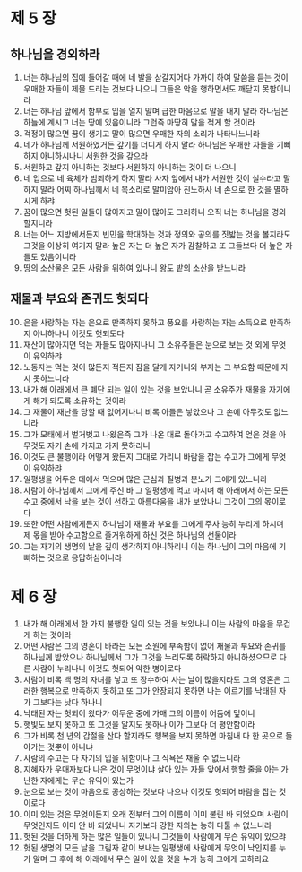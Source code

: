 # 제 5 장

## 하나님을 경외하라
1. 너는 하나님의 집에 들어갈 때에 네 발을 삼갈지어다 가까이 하여 말씀을 듣는 것이 우매한 자들이 제물 드리는 것보다 나으니 그들은 악을 행하면서도 깨닫지 못함이니라
2. 너는 하나님 앞에서 함부로 입을 열지 말며 급한 마음으로 말을 내지 말라 하나님은 하늘에 계시고 너는 땅에 있음이니라 그런즉 마땅히 말을 적게 할 것이라 
3. 걱정이 많으면 꿈이 생기고 말이 많으면 우매한 자의 소리가 나타나느니라 
4. 네가 하나님께 서원하였거든 갚기를 더디게 하지 말라 하나님은 우매한 자들을 기뻐하지 아니하시나니 서원한 것을 갚으라 
5. 서원하고 갚지 아니하는 것보다 서원하지 아니하는 것이 더 나으니 
6. 네 입으로 네 육체가 범죄하게 하지 말라 사자 앞에서 내가 서원한 것이 실수라고 말하지 말라 어찌 하나님께서 네 목소리로 말미암아 진노하사 네 손으로 한 것을 멸하시게 하랴 
7. 꿈이 많으면 헛된 일들이 많아지고 말이 많아도 그러하니 오직 너는 하나님을 경외할지니라 
8. 너는 어느 지방에서든지 빈민을 학대하는 것과 정의와 공의를 짓밟는 것을 볼지라도 그것을 이상히 여기지 말라 높은 자는 더 높은 자가 감찰하고 또 그들보다 더 높은 자들도 있음이니라 
9. 땅의 소산물은 모든 사람을 위하여 있나니 왕도 밭의 소산을 받느니라 
## 재물과 부요와 존귀도 헛되다
10. 은을 사랑하는 자는 은으로 만족하지 못하고 풍요를 사랑하는 자는 소득으로 만족하지 아니하나니 이것도 헛되도다 
11. 재산이 많아지면 먹는 자들도 많아지나니 그 소유주들은 눈으로 보는 것 외에 무엇이 유익하랴 
12. 노동자는 먹는 것이 많든지 적든지 잠을 달게 자거니와 부자는 그 부요함 때문에 자지 못하느니라 
13. 내가 해 아래에서 큰 폐단 되는 일이 있는 것을 보았나니 곧 소유주가 재물을 자기에게 해가 되도록 소유하는 것이라 
14. 그 재물이 재난을 당할 때 없어지나니 비록 아들은 낳았으나 그 손에 아무것도 없느니라 
15. 그가 모태에서 벌거벗고 나왔은즉 그가 나온 대로 돌아가고 수고하여 얻은 것을 아무것도 자기 손에 가지고 가지 못하리니 
16. 이것도 큰 불행이라 어떻게 왔든지 그대로 가리니 바람을 잡는 수고가 그에게 무엇이 유익하랴 
17. 일평생을 어두운 데에서 먹으며 많은 근심과 질병과 분노가 그에게 있느니라 
18. 사람이 하나님께서 그에게 주신 바 그 일평생에 먹고 마시며 해 아래에서 하는 모든 수고 중에서 낙을 보는 것이 선하고 아름다움을 내가 보았나니 그것이 그의 몫이로다 
19. 또한 어떤 사람에게든지 하나님이 재물과 부요를 그에게 주사 능히 누리게 하시며 제 몫을 받아 수고함으로 즐거워하게 하신 것은 하나님의 선물이라 
20. 그는 자기의 생명의 날을 깊이 생각하지 아니하리니 이는 하나님이 그의 마음에 기뻐하는 것으로 응답하심이니라




# 제 6 장

1. 내가 해 아래에서 한 가지 불행한 일이 있는 것을 보았나니 이는 사람의 마음을 무겁게 하는 것이라 
2. 어떤 사람은 그의 영혼이 바라는 모든 소원에 부족함이 없어 재물과 부요와 존귀를 하나님께 받았으나 하나님께서 그가 그것을 누리도록 허락하지 아니하셨으므로 다른 사람이 누리나니 이것도 헛되어 악한 병이로다 
3. 사람이 비록 백 명의 자녀를 낳고 또 장수하여 사는 날이 많을지라도 그의 영혼은 그러한 행복으로 만족하지 못하고 또 그가 안장되지 못하면 나는 이르기를 낙태된 자가 그보다는 낫다 하나니 
4. 낙태된 자는 헛되이 왔다가 어두운 중에 가매 그의 이름이 어둠에 덮이니 
5. 햇빛도 보지 못하고 또 그것을 알지도 못하나 이가 그보다 더 평안함이라 
6. 그가 비록 천 년의 갑절을 산다 할지라도 행복을 보지 못하면 마침내 다 한 곳으로 돌아가는 것뿐이 아니냐 
7. 사람의 수고는 다 자기의 입을 위함이나 그 식욕은 채울 수 없느니라 
8. 지혜자가 우매자보다 나은 것이 무엇이냐 살아 있는 자들 앞에서 행할 줄을 아는 가난한 자에게는 무슨 유익이 있는가 
9. 눈으로 보는 것이 마음으로 공상하는 것보다 나으나 이것도 헛되어 바람을 잡는 것이로다 
10. 이미 있는 것은 무엇이든지 오래 전부터 그의 이름이 이미 불린 바 되었으며 사람이 무엇인지도 이미 안 바 되었나니 자기보다 강한 자와는 능히 다툴 수 없느니라 
11. 헛된 것을 더하게 하는 많은 일들이 있나니 그것들이 사람에게 무슨 유익이 있으랴 
12. 헛된 생명의 모든 날을 그림자 같이 보내는 일평생에 사람에게 무엇이 낙인지를 누가 알며 그 후에 해 아래에서 무슨 일이 있을 것을 누가 능히 그에게 고하리요


